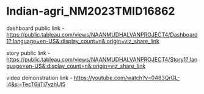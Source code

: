 # Indian-agri_NM2023TMID16862


dashboard public link - https://public.tableau.com/views/NAANMUDHALVANPROJECT4/Dashboard1?:language=en-US&:display_count=n&:origin=viz_share_link

story public link -https://public.tableau.com/views/NAANMUDHALVANPROJECT4/Story1?:language=en-US&:display_count=n&:origin=viz_share_link

video demonstration link - https://youtube.com/watch?v=0483QrGL-i4&si=TecT6jjTi7yzhUl5
